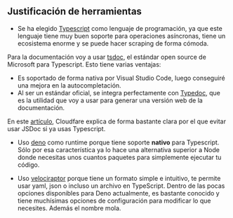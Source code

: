 ## Justificación de herramientas

- Se ha elegido [Typescript](https://www.typescriptlang.org/) como lenguaje de programación, ya que este lenguaje tiene muy buen soporte para operaciones asíncronas, tiene un ecosistema enorme y se puede hacer scraping de forma cómoda.

Para la documentación voy a usar [tsdoc](https://github.com/microsoft/tsdoc),
el estándar open source de Microsoft para Typescript. Esto tiene varias ventajas:

- Es soportado de forma nativa por Visual Studio Code, luego conseguiré una mejora en la autocompletación.
- Al ser un estándar oficial, se integra perfectamente con [Typedoc](https://github.com/TypeStrong/typedoc), que es la utilidad que voy a usar para generar una versión web de la documentación.

En este [artículo](https://blog.cloudflare.com/generating-documentation-for-typescript-projects/), Cloudfare explica de forma bastante clara por el que evitar usar JSDoc si ya usas Typescript.

- Uso [deno](https://deno.land/) como runtime porque tiene soporte **nativo** para Typescript. Sólo por esa característica ya lo hace una alternativa superior a Node donde necesitas unos cuantos paquetes para simplemente ejecutar tu código.

- Uso [velociraptor](https://deno.land/x/velociraptor@1.0.0-beta.14) porque tiene un formato simple e intuitivo, te permite usar yaml, json o incluso un archivo en TypeScript. Dentro de las pocas opciones disponibles para Deno actualmente, es bastante conocido y tiene muchísimas opciones de configuración para modificar lo que necesites. Además el nombre mola.
